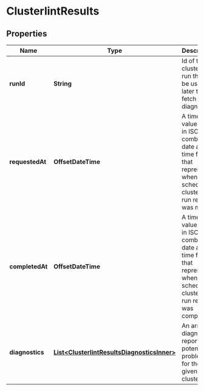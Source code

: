 

# ClusterlintResults


## Properties

| Name | Type | Description | Notes |
|------------ | ------------- | ------------- | -------------|
|**runId** | **String** | Id of the clusterlint run that can be used later to fetch the diagnostics. |  [optional] |
|**requestedAt** | **OffsetDateTime** | A time value given in ISO8601 combined date and time format that represents when the schedule clusterlint run request was made. |  [optional] |
|**completedAt** | **OffsetDateTime** | A time value given in ISO8601 combined date and time format that represents when the schedule clusterlint run request was completed. |  [optional] |
|**diagnostics** | [**List&lt;ClusterlintResultsDiagnosticsInner&gt;**](ClusterlintResultsDiagnosticsInner.md) | An array of diagnostics reporting potential problems for the given cluster. |  [optional] |



